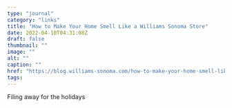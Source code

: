 ```yaml
---
type: "journal"
category: "links"
title: "How to Make Your Home Smell Like a Williams Sonoma Store"
date: 2022-04-10T04:31:08Z
draft: false
thumbnail: ""
image: ""
alt: ""
caption: ""
href: "https://blog.williams-sonoma.com/how-to-make-your-home-smell-like-a-williams-sonoma-store/"
tags:
---
```


Filing away for the holidays
